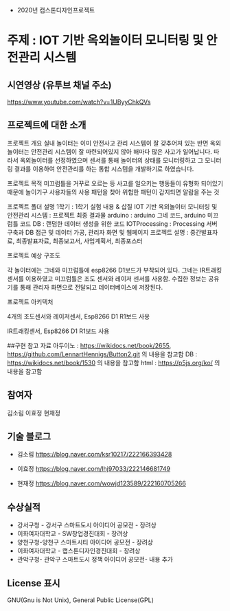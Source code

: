 * 2020년 캡스톤디자인프로젝트
# 주제 : IOT 기반 옥외놀이터 모니터링 및 안전관리 시스템

## 시연영상 (유투브 채널 주소)
https://www.youtube.com/watch?v=1UByyChkQVs

## 프로젝트에 대한 소개

프로젝트 개요
 실내 놀이터는 이미 안전사고 관리 시스템이 잘 갖추어져 있는 반면 옥외놀이터는 안전관리 시스템이 잘 마련되어있지 않아 해마다 많은 사고가 일어납니다. 따라서 옥외놀이터를 선정하였으며 센서를 통해 놀이터의 상태를 모니터링하고 그 모니터링 결과를 이용하여 안전관리를 하는 통합 시스템을 개발하기로 하였습니다. 

프로젝트 목적
미끄럼틀을 거꾸로 오르는 등 사고를 일으키는 행동들이 유형화 되어있기 때문에 놀이기구 사용자들의 사용 패턴을 찾아 위험한 패턴이 감지되면 알람을 주는 것

프로젝트 폴더 설명
1학기 : 1학기 실험 내용 & 삽질
IOT 기반 옥외놀이터 모니터링 및 안전관리 시스템 : 프로젝트 최종 결과물
arduino : arduino 그네 코드, arduino 미끄럼틀 코드
DB : 랜덤한 데이터 생성을 위한 코드
IOTProcessing : Processing 서버 구축과 DB 접근 및 데이터 가공, 관리자 화면 및 웹페이지
프로젝트 설명 : 중간발표자료, 최종발표자료, 최종보고서, 사업계획서, 최종포스터

프로젝트 예상 구조도


각 놀이터에는 그네와 미끄럼틀에 esp8266 D1보드가 부착되어 있다. 그네는 IR트래킹 센서를 이용하였고 미끄럼틀은 조도 센서와 레이저 센서를 사용함. 수집한 정보는 공유기를 통해 관리자 화면으로 전달되고 데이터베이스에 저장된다. 

프로젝트 아키텍처


 4개의 조도센서와 레이저센서, Esp8266 D1 R1보드 사용



IR트래킹센서, Esp8266 D1 R1보드 사용


##구현 참고 자료
아두이노 :  https://wikidocs.net/book/2655, https://github.com/LennartHennigs/Button2.git 의 내용을 참고함
 DB : https://wikidocs.net/book/1530 의 내용을 참고함
 html : https://p5js.org/ko/ 의 내용을 참고함

## 참여자
김소림 이효정 현재정
  
## 기술 블로그
* 김소림 https://blog.naver.com/ksr10217/222166393428 </p>
* 이효정 https://blog.naver.com/lhj97033/222146681749</p>
* 현재정 https://blog.naver.com/wowjd123589/222160705266</p>

## 수상실적
* 강서구청 - 강서구 스마트도시 아이디어 공모전 - 장려상
* 이화여자대학교 - SW창업경진대회 - 장려상
* 양천구청-양천구 스마트시티 아이디어 공모전 - 장려상
* 이화여자대학교 - 캡스톤디자인경진대회 - 장려상
* 관악구청- 관악구 스마트도시 정책 아이디어 공모전- 내용 추가

##  License 표시
GNU(Gnu is Not Unix), General Public License(GPL)
